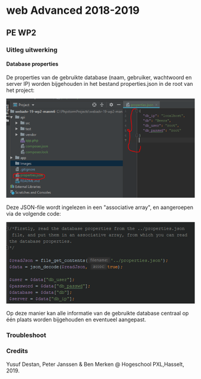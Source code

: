 # web Advanced 2018-2019
## PE WP2

### Uitleg uitwerking

#### Database properties

De properties van de gebruikte database (naam, gebruiker,
wachtwoord en server IP) worden bijgehouden in het bestand
properties.json in de root van het project:

![alt text][img_propertiesJson]

Deze JSON-file wordt ingelezen in een "associative array", en aangeroepen via de volgende code:

![alt text][img_propertiesJsonCode]

Op deze manier kan alle informatie van de gebruikte database centraal op één plaats worden
bijgehouden en eventueel aangepast.

### Troubleshoot

### Credits

Yusuf Destan, Peter Janssen & Ben Merken @ Hogeschool PXL,Hasselt, 2019.

[img_propertiesJson]:Images/propertiesJson.PNG "properties.json"
[img_propertiesJsonCode]:Images/propertiesJsonCode.PNG "properties.json code"

